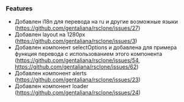 ### Features

- Добавлен i18n для перевода на ru и другие возможные языки (https://github.com/gentaliana/rsclone/issues/27)
- Добавлен layout на 1280px (https://github.com/gentaliana/rsclone/issues/3)
- Добавлен компонент selectOptions и добавлена для примера функция перевода с использованием этого компонента (https://github.com/gentaliana/rsclone/issues/54, https://github.com/gentaliana/rsclone/issues/62)
- Добавлен компонент alerts (https://github.com/gentaliana/rsclone/issues/23)
- Добавлен компонент loader (https://github.com/gentaliana/rsclone/issues/24)
